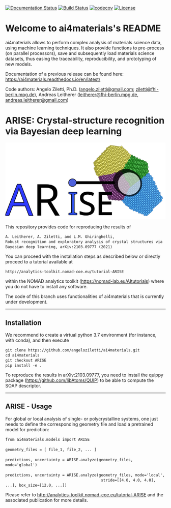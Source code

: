 [![Documentation Status](https://readthedocs.org/projects/ai4materials/badge/?version=latest)](https://ai4materials.readthedocs.io/en/latest/?badge=latest)
[![Build Status](https://travis-ci.org/angeloziletti/ai4materials.svg?branch=master)](https://travis-ci.org/angeloziletti/ai4materials)
[![codecov](https://codecov.io/gh/angeloziletti/ai4materials/branch/master/graph/badge.svg)](https://codecov.io/gh/angeloziletti/ai4materials)
[![License](https://img.shields.io/badge/License-Apache%202.0-blue.svg)](https://opensource.org/licenses/Apache-2.0)


Welcome to ai4materials's README
========================================

ai4materials allows to perform complex analysis of materials science data, using machine learning techniques. It also
provide functions to pre-process (on parallel processors), save and subsequently load materials science datasets,
thus easing the traceability, reproducibility, and prototyping of new models.

Documentation of a previous release can be found here: https://ai4materials.readthedocs.io/en/latest/

Code authors: Angelo Ziletti, Ph.D. (angelo.ziletti@gmail.com; ziletti@fhi-berlin.mpg.de), Andreas Leitherer (leitherer@fhi-berlin.mpg.de, andreas.leitherer@gmail.com)

ARISE: Crystal-structure recognition via Bayesian deep learning
========================================================

![](./assets/ARISE_logo.svg)


This repository provides code for reproducing the results of 

    A. Leitherer, A. Ziletti, and L.M. Ghiringhelli,
    Robust recognition and exploratory analysis of crystal structures via Bayesian deep learning, arXiv:2103.09777 (2021)


You can proceed with the installation steps as described below or directly proceed to a tutorial available at

    http://analytics-toolkit.nomad-coe.eu/tutorial-ARISE
    
within the NOMAD analytics toolkit (https://nomad-lab.eu/AItutorials) where you do not have to install any software.

The code of this branch uses functionalities of ai4materials that is currently under development.

------------------
Installation
------------------

We recommend to create a virtual python 3.7 environment (for instance, with conda), and then execute

    git clone https://github.com/angeloziletti/ai4materials.git 
    cd ai4materials
    git checkout ARISE
    pip install -e .

To reproduce the results in arXiv:2103.09777, you need to install the quippy package  (https://github.com/libAtoms/QUIP) 
to be able to compute the SOAP descriptor.

---------------
ARISE - Usage
---------------

For global or local analysis of single- or polycrystalline systems, one just needs to define the corresponding geometry file and load a pretrained model for prediction:

    from ai4materials.models import ARISE

    geometry_files = [ file_1, file_2, ... ]

    predictions, uncertainty = ARISE.analyze(geometry_files, mode='global') 

    predictions, uncertainty = ARISE.analyze(geometry_files, mode='local',
                                              stride=[[4.0, 4.0, 4.0], ...], box_size=[12.0, ...])
                                              
Please refer to  http://analytics-toolkit.nomad-coe.eu/tutorial-ARISE and the associated publication for more details.
